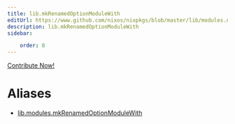 ```yaml
---
title: lib.mkRenamedOptionModuleWith
editUrl: https://www.github.com/nixos/nixpkgs/blob/master/lib/modules.nix#L1143C31
description: lib.mkRenamedOptionModuleWith
sidebar:

    order: 8
---
```


<a href="https://www.github.com/nixos/nixpkgs/blob/master/lib/modules.nix#L1143C31">Contribute Now!</a>


# Aliases

- [lib.modules.mkRenamedOptionModuleWith](/nix-doc-comments/reference/lib/modules/lib-modules-mkRenamedOptionModuleWith)


